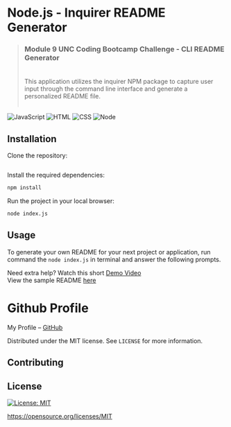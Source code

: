 # Node.js - Inquirer README Generator
>### Module 9 UNC Coding Bootcamp Challenge - CLI README Generator <br><br>
>  This application utilizes the inquirer NPM package to capture user input through the command line interface and generate a personalized README file. <br><br>

![JavaScript][js-url]
![HTML][html-url]
![CSS][css-url]
![Node][node-url]



## Installation

Clone the repository:

```sh

```

Install the required dependencies:

```sh
npm install
```

Run the project in your local browser:

```sh
node index.js
```

## Usage

  To generate your own README for your next project or application, run command the `node index.js` in terminal and answer the following prompts.
  
Need extra help? Watch this short [Demo Video]()<br>
View the sample README [here](./assets/Sample%20README.md)
   
# Github Profile
My Profile – [GitHub](https://github.com/hufflk96)

Distributed under the MIT license. See ``LICENSE`` for more information.

## Contributing


## License
[![License: MIT](https://img.shields.io/badge/License-MIT-yellow.svg)](https://opensource.org/licenses/MIT)
  
  https://opensource.org/licenses/MIT 

<!-- Markdown link & img dfn's -->

[node-url]: https://img.shields.io/badge/Node.js-43853D?style=for-the-badge&logo=node.js&logoColor=white
[js-url]: https://img.shields.io/badge/JavaScript-F7DF1E?style=for-the-badge&logo=javascript&logoColor=black
[html-url]: https://img.shields.io/badge/HTML5-E34F26?style=for-the-badge&logo=html5&logoColor=white
[css-url]: https://img.shields.io/badge/CSS3-1572B6?style=for-the-badge&logo=css3&logoColor=white
[python-url]: https://img.shields.io/badge/Python-14354C?style=for-the-badge&logo=python&logoColor=white
[express-url]: https://img.shields.io/badge/Express.js-404D59?style=for-the-badge
[react-url]: https://img.shields.io/badge/React-20232A?style=for-the-badge&logo=react&logoColor=61DAFB
[jquery-url]: https://img.shields.io/badge/jQuery-0769AD?style=for-the-badge&logo=jquery&logoColor=white
[bs-url]: https://img.shields.io/badge/Bootstrap-563D7C?style=for-the-badge&logo=bootstrap&logoColor=white
[tw-url]: https://img.shields.io/badge/Tailwind_CSS-38B2AC?style=for-the-badge&logo=tailwind-css&logoColor=white
[mongo-url]: https://img.shields.io/badge/MongoDB-4EA94B?style=for-the-badge&logo=mongodb&logoColor=white
[mysql-url]: https://img.shields.io/badge/MySQL-00000F?style=for-the-badge&logo=mysql&logoColor=white
[heroku-url]: https://img.shields.io/badge/Heroku-430098?style=for-the-badge&logo=heroku&logoColor=white
[sqlize-url]: https://img.shields.io/badge/sequelize-323330?style=for-the-badge&logo=sequelize&logoColor=blue
[jswtoken-url]: 	https://img.shields.io/badge/json%20web%20tokens-323330?style=for-the-badge&logo=json-web-tokens&logoColor=pink
[apollo-url]: https://img.shields.io/badge/-ApolloGraphQL-311C87?style=for-the-badge&logo=apollo-graphql
[graphql-url]: https://img.shields.io/badge/-GraphQL-E10098?style=for-the-badge&logo=graphql&logoColor=white
